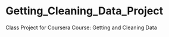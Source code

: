 Getting_Cleaning_Data_Project
=============================

Class Project for Coursera Course: Getting and Cleaning Data
